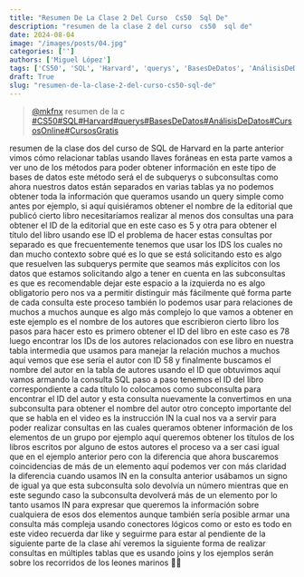 ```yaml
---
title: "Resumen De La Clase 2 Del Curso  Cs50  Sql De"
description: "resumen de la clase 2 del curso  cs50  sql de"
date: 2024-08-04
image: "/images/posts/04.jpg"
categories: ['']
authors: ['Miguel López']
tags: ['CS50', 'SQL', 'Harvard', 'querys', 'BasesDeDatos', 'AnálisisDeDatos', 'CursosOnline', 'CursosGratis']
draft: True
slug: "resumen-de-la-clase-2-del-curso-cs50-sql-de"
---
```


<blockquote class="tiktok-embed" cite="{https://www.tiktok.com/@mkfnx/video/7298898910301506822}" data-video-id="7298898910301506822" style="max-width: 605px;min-width: 325px;" > <section> <a target="_blank" title="@mkfnx" href="https://www.tiktok.com/@mkfnx?refer=embed">@mkfnx</a> resumen de la c </section> <a title="CS50" target="_blank" href="https://www.tiktok.com/tag/CS50?refer=embed">#CS50</a><a title="SQL" target="_blank" href="https://www.tiktok.com/tag/SQL?refer=embed">#SQL</a><a title="Harvard" target="_blank" href="https://www.tiktok.com/tag/Harvard?refer=embed">#Harvard</a><a title="querys" target="_blank" href="https://www.tiktok.com/tag/querys?refer=embed">#querys</a><a title="BasesDeDatos" target="_blank" href="https://www.tiktok.com/tag/BasesDeDatos?refer=embed">#BasesDeDatos</a><a title="AnálisisDeDatos" target="_blank" href="https://www.tiktok.com/tag/AnálisisDeDatos?refer=embed">#AnálisisDeDatos</a><a title="CursosOnline" target="_blank" href="https://www.tiktok.com/tag/CursosOnline?refer=embed">#CursosOnline</a><a title="CursosGratis" target="_blank" href="https://www.tiktok.com/tag/CursosGratis?refer=embed">#CursosGratis</a> </blockquote> <script async src="https://www.tiktok.com/embed.js"></script>

resumen de la clase dos del curso de SQL de Harvard en la parte anterior vimos cómo relacionar tablas usando llaves foráneas en esta parte vamos a ver uno de los métodos para poder obtener información en este tipo de bases de datos este método será el de subquerys o subconsultas como ahora nuestros datos están separados en varias tablas ya no podemos obtener toda la información que queramos usando un query simple como antes por ejemplo, si aquí quisiéramos obtener el nombre de la editorial que publicó cierto libro necesitaríamos realizar al menos dos consultas una para obtener el ID de la editorial que en este caso es 5 y otra para obtener el título del libro usando ese ID el problema de hacer estas consultas por separado es que frecuentemente tenemos que usar los IDS los cuales no dan mucho contexto sobre qué es lo que se está solicitando esto es algo que resuelven las subquerys permite que seamos más explícitos con los datos que estamos solicitando algo a tener en cuenta en las subconsultas es que es recomendable dejar este espacio a la izquierda no es algo obligatorio pero nos va a permitir distinguir más fácilmente qué forma parte de cada consulta este proceso también lo podemos usar para relaciones de muchos a muchos aunque es algo más complejo lo que vamos a obtener en este ejemplo es el nombre de los autores que escribieron cierto libro los pasos para hacer esto es primero obtener el ID del libro en este caso es 78 luego encontrar los IDs de los autores relacionados con ese libro en nuestra tabla intermedia que usamos para manejar la relación muchos a muchos aquí vemos que ese sería el autor con ID 58 y finalmente buscamos el nombre del autor en la tabla de autores usando el ID que obtuvimos aquí vamos armando la consulta SQL paso a paso tenemos el ID del libro correspondiente a cada título lo colocamos como subconsulta para encontrar el ID del autor y esta consulta nuevamente la convertimos en una subconsulta para obtener el nombre del autor otro concepto importante del que se habla en el video es la instrucción IN la cual nos va a servir para poder realizar consultas en las cuales queramos obtener información de los elementos de un grupo por ejemplo aquí queremos obtener los títulos de los libros escritos por alguno de estos autores el proceso va a ser casi igual que en el ejemplo anterior pero con la diferencia que ahora buscaremos coincidencias de más de un elemento aquí podemos ver con más claridad la diferencia cuando usamos IN en la consulta anterior usábamos un signo de igual ya que esta subconsulta solo devolvía un número mientras que en este segundo caso la subconsulta devolverá más de un elemento por lo tanto usamos IN para expresar que queremos la información sobre cualquiera de esos dos elementos aunque también sería posible armar una consulta más compleja usando conectores lógicos como or esto es todo en este video recuerda dar like y seguirme para estar al pendiente de la siguiente parte de la clase ahí veremos la siguiente forma de realizar consultas en múltiples tablas que es usando joins y los ejemplos serán sobre los recorridos de los leones marinos 🦁🌊 